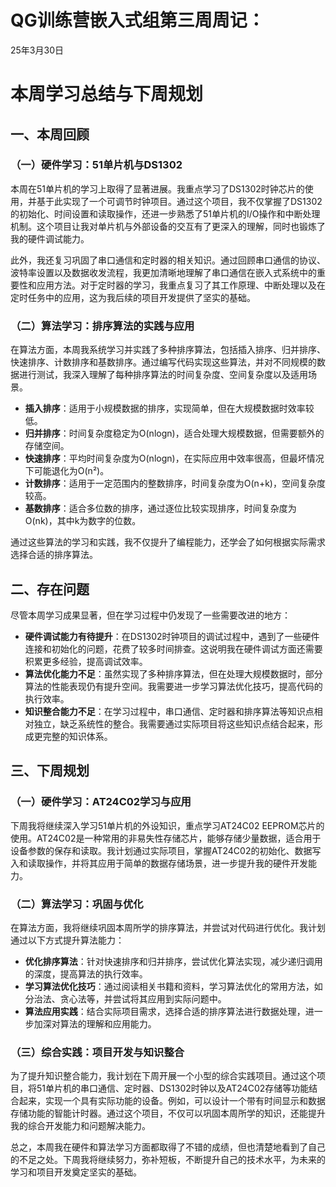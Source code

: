 # QG训练营嵌入式组第三周周记：

25年3月30日

# 本周学习总结与下周规划

## 一、本周回顾

### （一）硬件学习：51单片机与DS1302
本周在51单片机的学习上取得了显著进展。我重点学习了DS1302时钟芯片的使用，并基于此实现了一个可调节时钟项目。通过这个项目，我不仅掌握了DS1302的初始化、时间设置和读取操作，还进一步熟悉了51单片机的I/O操作和中断处理机制。这个项目让我对单片机与外部设备的交互有了更深入的理解，同时也锻炼了我的硬件调试能力。

此外，我还复习巩固了串口通信和定时器的相关知识。通过回顾串口通信的协议、波特率设置以及数据收发流程，我更加清晰地理解了串口通信在嵌入式系统中的重要性和应用方法。对于定时器的学习，我重点复习了其工作原理、中断处理以及在定时任务中的应用，这为我后续的项目开发提供了坚实的基础。

### （二）算法学习：排序算法的实践与应用
在算法方面，本周我系统学习并实践了多种排序算法，包括插入排序、归并排序、快速排序、计数排序和基数排序。通过编写代码实现这些算法，并对不同规模的数据进行测试，我深入理解了每种排序算法的时间复杂度、空间复杂度以及适用场景。

- **插入排序**：适用于小规模数据的排序，实现简单，但在大规模数据时效率较低。
- **归并排序**：时间复杂度稳定为O(nlogn)，适合处理大规模数据，但需要额外的存储空间。
- **快速排序**：平均时间复杂度为O(nlogn)，在实际应用中效率很高，但最坏情况下可能退化为O(n²)。
- **计数排序**：适用于一定范围内的整数排序，时间复杂度为O(n+k)，空间复杂度较高。
- **基数排序**：适合多位数的排序，通过逐位比较实现排序，时间复杂度为O(nk)，其中k为数字的位数。

通过这些算法的学习和实践，我不仅提升了编程能力，还学会了如何根据实际需求选择合适的排序算法。

## 二、存在问题

尽管本周学习成果显著，但在学习过程中仍发现了一些需要改进的地方：

- **硬件调试能力有待提升**：在DS1302时钟项目的调试过程中，遇到了一些硬件连接和初始化的问题，花费了较多时间排查。这说明我在硬件调试方面还需要积累更多经验，提高调试效率。
- **算法优化能力不足**：虽然实现了多种排序算法，但在处理大规模数据时，部分算法的性能表现仍有提升空间。我需要进一步学习算法优化技巧，提高代码的执行效率。
- **知识整合能力不足**：在学习过程中，串口通信、定时器和排序算法等知识点相对独立，缺乏系统性的整合。我需要通过实际项目将这些知识点结合起来，形成更完整的知识体系。

## 三、下周规划

### （一）硬件学习：AT24C02学习与应用
下周我将继续深入学习51单片机的外设知识，重点学习AT24C02 EEPROM芯片的使用。AT24C02是一种常用的非易失性存储芯片，能够存储少量数据，适合用于设备参数的保存和读取。我计划通过实际项目，掌握AT24C02的初始化、数据写入和读取操作，并将其应用于简单的数据存储场景，进一步提升我的硬件开发能力。

### （二）算法学习：巩固与优化
在算法方面，我将继续巩固本周所学的排序算法，并尝试对代码进行优化。我计划通过以下方式提升算法能力：
- **优化排序算法**：针对快速排序和归并排序，尝试优化算法实现，减少递归调用的深度，提高算法的执行效率。
- **学习算法优化技巧**：通过阅读相关书籍和资料，学习算法优化的常用方法，如分治法、贪心法等，并尝试将其应用到实际问题中。
- **算法应用实践**：结合实际项目需求，选择合适的排序算法进行数据处理，进一步加深对算法的理解和应用能力。

### （三）综合实践：项目开发与知识整合
为了提升知识整合能力，我计划在下周开展一个小型的综合实践项目。通过这个项目，将51单片机的串口通信、定时器、DS1302时钟以及AT24C02存储等功能结合起来，实现一个具有实际功能的设备。例如，可以设计一个带有时间显示和数据存储功能的智能计时器。通过这个项目，不仅可以巩固本周所学的知识，还能提升我的综合开发能力和问题解决能力。

总之，本周我在硬件和算法学习方面都取得了不错的成绩，但也清楚地看到了自己的不足之处。下周我将继续努力，弥补短板，不断提升自己的技术水平，为未来的学习和项目开发奠定坚实的基础。